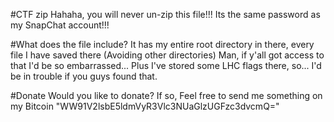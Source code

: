 #CTF zip
Hahaha, you will never un-zip this file!!! Its the same password as my SnapChat account!!!

#What does the file include?
It has my entire root directory in there, every file I have saved there (Avoiding other directories) Man, if y'all got access to that I'd be so embarrassed... Plus I've stored some LHC flags there, so... I'd be in trouble if you guys found that.

#Donate
Would you like to donate? If so, Feel free to send me something on my Bitcoin "WW91V2lsbE5ldmVyR3Vlc3NUaGlzUGFzc3dvcmQ="
